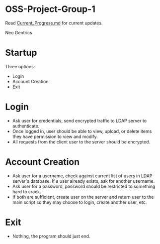 # OSS-Project-Group-1

 Read <a href="https://github.com/Trossetti/OSS-Project-Group-1/blob/main/Current_Progress.md">Current_Progress.md</a> for current updates. <p>
 Neo Gentrics </p>

# Startup
Three options: 
- Login 
- Account Creation 
- Exit

# Login
- Ask user for credentials, send encrypted traffic to LDAP server to authenticate.
- Once logged in, user should be able to view, upload, or delete items they have permission to view and modify.
- All requests from the client user to the server should be encrypted.

# Account Creation
- Ask user for a username, check against current list of users in LDAP server's database. If a user already exists, ask for another username.
- Ask user for a password, password should be restricted to something hard to crack.
- If both are sufficient, create user on the server and return user to the main script so they may choose to login, create another user, etc.

# Exit
- Nothing, the program should just end.
